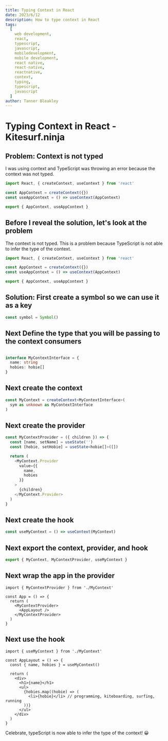 ```yaml
---
title: Typing Context in React
date: 2023/6/12
description: How to type context in React
tags:
  [
    web development,
    react,
    typescript,
    javascript,
    mobiledevelopment,
    mobile development,
    react native,
    react-native,
    reactnative,
    context,
    typing,
    typescript,
    javascript
  ]
author: Tanner Bleakley
---
```


# Typing Context in React - Kitesurf.ninja

## Problem: Context is not typed

I was using context and TypeScript was throwing an error because the context was not typed.

```ts
import React, { createContext, useContext } from 'react'

const AppContext = createContext({})
const useAppContext = () => useContext(AppContext)

export { AppContext, useAppContext }
```

## Before I reveal the solution, let's look at the problem

The context is not typed. This is a problem because TypeScript is not able to infer the type of the context.

```ts
import React, { createContext, useContext } from 'react'

const AppContext = createContext({})
const useAppContext = () => useContext(AppContext)

export { AppContext, useAppContext }
```

## Solution: First create a symbol so we can use it as a key

```ts
const symbol = Symbol()
```

## Next Define the type that you will be passing to the context consumers

```ts

interface MyContextInterface = {
  name: string
  hobies: hobie[]
}

```

## Next create the context

```ts
const MyContext = createContext<MyContextInterface>(
  sym as unknown as MyContextInterface
)
```

## Next create the provider

```ts
const MyContextProvider = ({ children }) => {
  const [name, setName] = useState('')
  const [hobie, setHobie] = useState<hobie[]>([])

  return (
    <MyContext.Provider
      value={{
        name,
        hobies
      }}
    >
      {children}
    </MyContext.Provider>
  )
}
```

## Next create the hook

```ts
const useMyContext = () => useContext(MyContext)
```

## Next export the context, provider, and hook

```ts
export { MyContext, MyContextProvider, useMyContext }
```

## Next wrap the app in the provider

```tsx
import { MyContextProvider } from './MyContext'

const App = () => {
  return (
    <MyContextProvider>
      <AppLayout />
    </MyContextProvider>
  )
}
```

## Next use the hook

```tsx
import { useMyContext } from './MyContext'

const AppLayout = () => {
  const { name, hobies } = useMyContext()

  return (
    <div>
      <h1>{name}</h1>
      <ul>
        {hobies.map((hobie) => (
          <li>{hobie}</li> // programming, kiteboarding, surfing, running
        ))}
      </ul>
    </div>
  )
}
```

Celebrate, typeScript is now able to infer the type of the context! 😀
